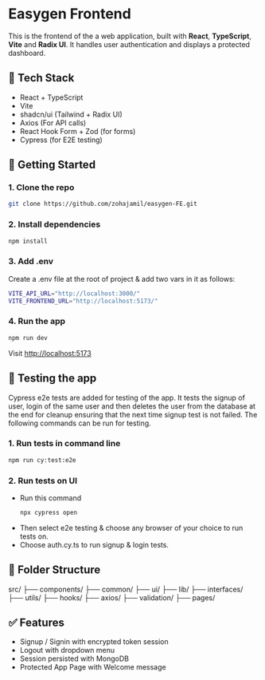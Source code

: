 # Easygen Frontend

This is the frontend of the a web application, built with **React**, **TypeScript**, **Vite** and **Radix UI**. It handles user authentication and displays a protected dashboard.

## 🔧 Tech Stack

- React + TypeScript
- Vite
- shadcn/ui (Tailwind + Radix UI)
- Axios (For API calls)
- React Hook Form + Zod (for forms)
- Cypress (for E2E testing)

## 🚀 Getting Started

### 1. Clone the repo

```bash
git clone https://github.com/zohajamil/easygen-FE.git
```

### 2. Install dependencies

```bash
npm install
```

### 3. Add .env
Create a .env file at the root of project & add two vars in it as follows:
```bash
VITE_API_URL="http://localhost:3000/"
VITE_FRONTEND_URL="http://localhost:5173/"
```

### 4. Run the app
```bash
npm run dev
```
Visit [http://localhost:5173](http://localhost:5173)

## 🧪 Testing the app
Cypress e2e tests are added for testing of the app. It tests the signup of user, login of the same user and then deletes the user from the database at the end for cleanup ensuring that the next time signup test is not failed. The following commands can be run for testing.

### 1. Run tests in command line
```bash
npm run cy:test:e2e
```

### 2. Run tests on UI
- Run this command
  ```bash
  npx cypress open
  ```
- Then select e2e testing & choose any browser of your choice to run tests on.
- Choose auth.cy.ts to run signup & login tests.

## 📁 Folder Structure
src/
├── components/
    ├── common/
    ├── ui/
├── lib/
    ├── interfaces/
    ├── utils/
    ├── hooks/
        ├── axios/
        ├── validation/
├── pages/

## ✅ Features
- Signup / Signin with encrypted token session
- Logout with dropdown menu
- Session persisted with MongoDB
- Protected App Page with Welcome message